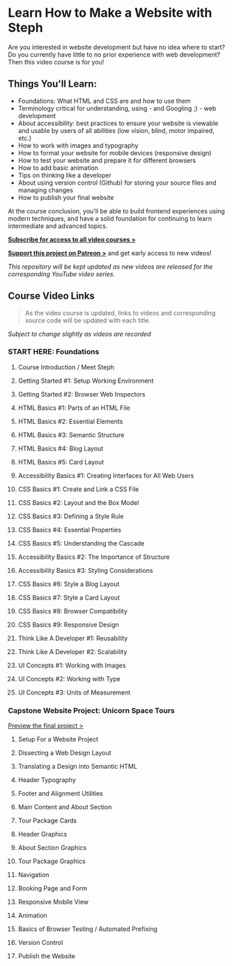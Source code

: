 #  Learn How to Make a Website with Steph

Are you interested in website development but have no idea where to start? Do you currently have little to no prior experience with web development? Then this video course is for you! 

## Things You'll Learn:

- Foundations: What HTML and CSS are and how to use them
- Terminology critical for understanding, using - and Googling ;) - web development
- About accessibility: best practices to ensure your website is viewable and usable by users of all abilities (low vision, blind, motor impaired, etc.)
- How to work with images and typography
- How to format your website for mobile devices (responsive design)
- How to test your website and prepare it for different browsers
- How to add basic animation
- Tips on thinking like a developer
- About using version control (Github) for storing your source files and managing changes
- How to publish your final website

At the course conclusion, you'll be able to build frontend experiences using modern techniques, and have a solid foundation for continuing to learn intermediate and advanced topics.

[**Subscribe for access to all video courses >**](https://www.youtube.com/channel/UC8qc2AyBbNmvgIky6236nHA/)

[**Support this project on Patreon >**](https://www.youtube.com/channel/UC8qc2AyBbNmvgIky6236nHA/) and get early access to new videos!

*This repository will be kept updated as new videos are released for the corresponding YouTube video series.*

## Course Video Links

> As the video course is updated, links to videos and corresponding source code will be updated with each title.

*Subject to change slightly as videos are recorded*

### START HERE: Foundations

1.  Course Introduction / Meet Steph

2.  Getting Started #1: Setup Working Environment

3.  Getting Started #2: Browser Web Inspectors

4.  HTML Basics #1: Parts of an HTML File

1.  HTML Basics #2: Essential Elements

5.  HTML Basics #3: Semantic Structure

6.  HTML Basics #4: Blog Layout

7.  HTML Basics #5: Card Layout

8.  Accessibility Basics #1: Creating Interfaces for All Web Users

9.  CSS Basics #1: Create and Link a CSS File

10.  CSS Basics #2: Layout and the Box Model

11.  CSS Basics #3: Defining a Style Rule

12.  CSS Basics #4: Essential Properties

13.  CSS Basics #5: Understanding the Cascade

14.  Accessibility Basics #2: The Importance of Structure

15.  Accessibility Basics #3: Styling Considerations

16.  CSS Basics #6: Style a Blog Layout

17.  CSS Basics #7: Style a Card Layout

18.  CSS Basics #8: Browser Compatibility

19.  CSS Basics #9: Responsive Design

20.  Think Like A Developer #1: Reusability

21.  Think Like A Developer #2: Scalability

22.  UI Concepts #1: Working with Images

23.  UI Concepts #2: Working with Type

24.  UI Concepts #3: Units of Measurement

### Capstone Website Project: Unicorn Space Tours

[Preview the final project >](https://unicorn-space-tours.netlify.com/)

1.  Setup For a Website Project

2.  Dissecting a Web Design Layout

3.  Translating a Design into Semantic HTML

4.  Header Typography

5.  Footer and Alignment Utilities

6.  Main Content and About Section

7.  Tour Package Cards

8.  Header Graphics

9.  About Section Graphics

10.  Tour Package Graphics

11.  Navigation

12.  Booking Page and Form

13.  Responsive Mobile View

14.  Animation

15.  Basics of Browser Testing / Automated Prefixing

16.  Version Control

17.  Publish the Website

